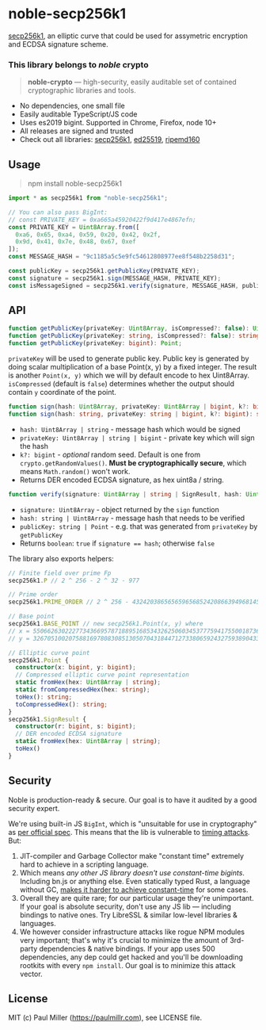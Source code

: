# noble-secp256k1

[secp256k1](https://en.bitcoin.it/wiki/Secp256k1), an elliptic curve that could be used for assymetric encryption and ECDSA signature scheme.

### This library belongs to *noble* crypto

> **noble-crypto** — high-security, easily auditable set of contained cryptographic libraries and tools.

- No dependencies, one small file
- Easily auditable TypeScript/JS code
- Uses es2019 bigint. Supported in Chrome, Firefox, node 10+
- All releases are signed and trusted
- Check out all libraries:
  [secp256k1](https://github.com/paulmillr/noble-secp256k1),
  [ed25519](https://github.com/paulmillr/noble-ed25519),
  [ripemd160](https://github.com/paulmillr/noble-ripemd160)

## Usage

> npm install noble-secp256k1

```js
import * as secp256k1 from "noble-secp256k1";

// You can also pass BigInt:
// const PRIVATE_KEY = 0xa665a45920422f9d417e4867efn;
const PRIVATE_KEY = Uint8Array.from([
  0xa6, 0x65, 0xa4, 0x59, 0x20, 0x42, 0x2f,
  0x9d, 0x41, 0x7e, 0x48, 0x67, 0xef
]);
const MESSAGE_HASH = "9c1185a5c5e9fc54612808977ee8f548b2258d31";

const publicKey = secp256k1.getPublicKey(PRIVATE_KEY);
const signature = secp256k1.sign(MESSAGE_HASH, PRIVATE_KEY);
const isMessageSigned = secp256k1.verify(signature, MESSAGE_HASH, publicKey);
```

## API

```typescript
function getPublicKey(privateKey: Uint8Array, isCompressed?: false): Uint8Array;
function getPublicKey(privateKey: string, isCompressed?: false): string;
function getPublicKey(privateKey: bigint): Point;
```
`privateKey` will be used to generate public key.
  Public key is generated by doing scalar multiplication of a base Point(x, y) by a fixed
  integer. The result is another `Point(x, y)` which we will by default encode to hex Uint8Array.
`isCompressed` (default is `false`) determines whether the output should contain `y` coordinate of the point.

```typescript
function sign(hash: Uint8Array, privateKey: Uint8Array | bigint, k?: bigint): Uint8Array;
function sign(hash: string, privateKey: string | bigint, k?: bigint): string;
```
- `hash: Uint8Array | string` - message hash which would be signed
- `privateKey: Uint8Array | string | bigint` - private key which will sign the hash
- `k?: bigint` - *optional* random seed. Default is one from `crypto.getRandomValues()`. **Must be cryptographically secure**, which means `Math.random()` won't work.
- Returns DER encoded ECDSA signature, as hex uint8a / string.

```typescript
function verify(signature: Uint8Array | string | SignResult, hash: Uint8Array | string): boolean
```
- `signature: Uint8Array` - object returned by the `sign` function
- `hash: string | Uint8Array` - message hash that needs to be verified
- `publicKey: string | Point` - e.g. that was generated from `privateKey` by `getPublicKey`
- Returns `boolean`: `true` if `signature == hash`; otherwise `false`

The library also exports helpers:

```typescript
// Finite field over prime Fp
secp256k1.P // 2 ^ 256 - 2 ^ 32 - 977

// Prime order
secp256k1.PRIME_ORDER // 2 ^ 256 - 432420386565659656852420866394968145599

// Base point
secp256k1.BASE_POINT // new secp256k1.Point(x, y) where
// x = 55066263022277343669578718895168534326250603453777594175500187360389116729240n
// y = 32670510020758816978083085130507043184471273380659243275938904335757337482424n;

// Elliptic curve point
secp256k1.Point {
  constructor(x: bigint, y: bigint);
  // Compressed elliptic curve point representation
  static fromHex(hex: Uint8Array | string);
  static fromCompressedHex(hex: string);
  toHex(): string;
  toCompressedHex(): string;
}
secp256k1.SignResult {
  constructor(r: bigint, s: bigint);
  // DER encoded ECDSA signature
  static fromHex(hex: Uint8Array | string);
  toHex()
}
```

## Security

Noble is production-ready & secure. Our goal is to have it audited by a good security expert.

We're using built-in JS `BigInt`, which is "unsuitable for use in cryptography" as [per official spec](https://github.com/tc39/proposal-bigint#cryptography). This means that the lib is vulnerable to [timing attacks](https://en.wikipedia.org/wiki/Timing_attack). But:

1. JIT-compiler and Garbage Collector make "constant time" extremely hard to achieve in a scripting language.
2. Which means *any other JS library doesn't use constant-time bigints*. Including bn.js or anything else. Even statically typed Rust, a language without GC, [makes it harder to achieve constant-time](https://www.chosenplaintext.ca/open-source/rust-timing-shield/security) for some cases.
3. Overall they are quite rare; for our particular usage they're unimportant. If your goal is absolute security, don't use any JS lib — including bindings to native ones. Try LibreSSL & similar low-level libraries & languages.
4. We however consider infrastructure attacks like rogue NPM modules very important; that's why it's crucial to minimize the amount of 3rd-party dependencies & native bindings. If your app uses 500 dependencies, any dep could get hacked and you'll be downloading rootkits with every `npm install`. Our goal is to minimize this attack vector.

## License

MIT (c) Paul Miller (https://paulmillr.com), see LICENSE file.
